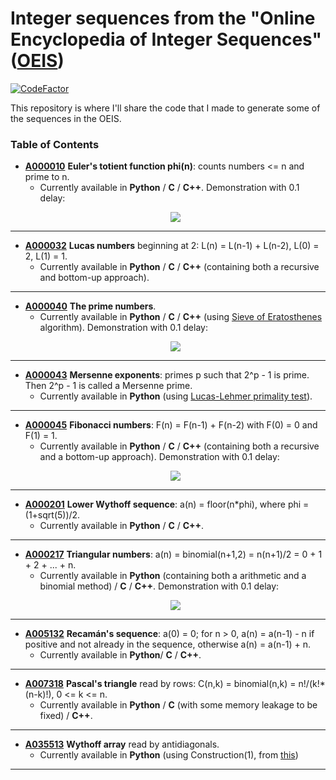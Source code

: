 # Integer sequences from the "Online Encyclopedia of Integer Sequences" ([OEIS](https://oeis.org/))
[![CodeFactor](https://www.codefactor.io/repository/github/pzanettid/oeis-integer-sequences/badge)](https://www.codefactor.io/repository/github/pzanettid/oeis-integer-sequences)

This repository is where I'll share the code that I made to generate some of the sequences in the OEIS.

### Table of Contents
+ **[A000010](https://oeis.org/A000010)** **Euler's totient function phi(n)**: counts numbers <= n and prime to n.
   - Currently available in **Python** / **C** / **C++**. Demonstration with 0.1 delay:
   <p align="center">
      <img src="https://media.giphy.com/media/LRZWOzi1JKhYd9V4KP/giphy.gif">
   </p>

---

+ **[A000032](https://oeis.org/A000032)** **Lucas numbers** beginning at 2: L(n) = L(n-1) + L(n-2), L(0) = 2, L(1) = 1.
   - Currently available in **Python** / **C** / **C++** (containing both a recursive and bottom-up approach).

---

+ **[A000040](https://oeis.org/A000040)** **The prime numbers**.
   - Currently available in **Python** / **C** / **C++** (using [Sieve of Eratosthenes](https://en.wikipedia.org/wiki/Sieve_of_Eratosthenes) algorithm). Demonstration with 0.1 delay:
   <p align="center">
      <img src="https://media.giphy.com/media/RgzKjn78GsdWGenYt8/giphy.gif">
   </p>

---

+ **[A000043](https://oeis.org/A000043)** **Mersenne exponents**: primes p such that 2^p - 1 is prime. Then 2^p - 1 is called a Mersenne prime.
   - Currently available in **Python** (using [Lucas-Lehmer primality test](https://en.wikipedia.org/wiki/Lucas%E2%80%93Lehmer_primality_test)).

---

+ **[A000045](https://oeis.org/A000045)** **Fibonacci numbers**: F(n) = F(n-1) + F(n-2) with F(0) = 0 and F(1) = 1.
   - Currently available in **Python** / **C** / **C++** (containing both a recursive and a bottom-up approach). Demonstration with 0.1 delay:
   <p align="center">
      <img src="https://media.giphy.com/media/UpDraH9RuxjXyz5qy4/giphy.gif">
   </p>

---

+ **[A000201](https://oeis.org/A000201)** **Lower Wythoff sequence**: a(n) = floor(n*phi), where phi = (1+sqrt(5))/2.
	- Currently available in **Python** / **C** / **C++**.

---

+ **[A000217](https://oeis.org/A000217)** **Triangular numbers**: a(n) = binomial(n+1,2) = n(n+1)/2 = 0 + 1 + 2 + ... + n.
   - Currently available in **Python** (containing both a arithmetic and a binomial method) / **C** / **C++**. Demonstration with 0.1 delay:
   <p align="center">
      <img src="https://media.giphy.com/media/dVbo5vn5ktHLJig3nu/giphy.gif">
   </p>

---

+ **[A005132](https://oeis.org/A005132)** **Recamán's sequence**: a(0) = 0; for n > 0, a(n) = a(n-1) - n if positive and not already in the sequence, otherwise a(n) = a(n-1) + n.
   - Currently available in **Python**/ **C** / **C++**.

---

+ **[A007318](https://oeis.org/A007318)** **Pascal's triangle** read by rows: C(n,k) = binomial(n,k) = n!/(k!*(n-k)!), 0 <= k <= n.
   - Currently available in **Python** / **C** (with some memory leakage to be fixed) / **C++**.

---

+ **[A035513](https://oeis.org/A035513)** **Wythoff array** read by antidiagonals.
   - Currently available in **Python** (using Construction(1), from [this](https://oeis.org/classic.html))

---
